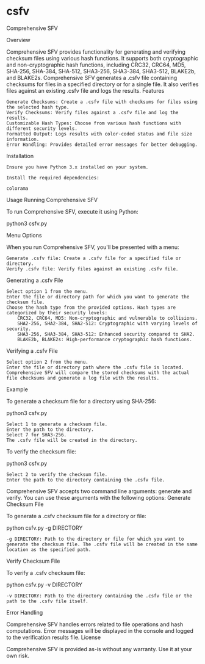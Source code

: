 # csfv
Comprehensive SFV

Overview

Comprehensive SFV provides functionality for generating and verifying checksum files using various hash functions. It supports both cryptographic and non-cryptographic hash functions, including CRC32, CRC64, MD5, SHA-256, SHA-384, SHA-512, SHA3-256, SHA3-384, SHA3-512, BLAKE2b, and BLAKE2s. Comprehensive SFV generates a .csfv file containing checksums for files in a specified directory or for a single file. It also verifies files against an existing .csfv file and logs the results.
Features

    Generate Checksums: Create a .csfv file with checksums for files using the selected hash type.
    Verify Checksums: Verify files against a .csfv file and log the results.
    Customizable Hash Types: Choose from various hash functions with different security levels.
    Formatted Output: Logs results with color-coded status and file size information.
    Error Handling: Provides detailed error messages for better debugging.

Installation

    Ensure you have Python 3.x installed on your system.

    Install the required dependencies:

    colorama

Usage
Running Comprehensive SFV

To run Comprehensive SFV, execute it using Python:

python3 csfv.py

Menu Options

When you run Comprehensive SFV, you'll be presented with a menu:

    Generate .csfv file: Create a .csfv file for a specified file or directory.
    Verify .csfv file: Verify files against an existing .csfv file.

Generating a .csfv File

    Select option 1 from the menu.
    Enter the file or directory path for which you want to generate the checksum file.
    Choose the hash type from the provided options. Hash types are categorized by their security levels:
        CRC32, CRC64, MD5: Non-cryptographic and vulnerable to collisions.
        SHA2-256, SHA2-384, SHA2-512: Cryptographic with varying levels of security.
        SHA3-256, SHA3-384, SHA3-512: Enhanced security compared to SHA2.
        BLAKE2b, BLAKE2s: High-performance cryptographic hash functions.

Verifying a .csfv File

    Select option 2 from the menu.
    Enter the file or directory path where the .csfv file is located.
    Comprehensive SFV will compare the stored checksums with the actual file checksums and generate a log file with the results.

Example

To generate a checksum file for a directory using SHA-256:

python3 csfv.py

    Select 1 to generate a checksum file.
    Enter the path to the directory.
    Select 7 for SHA3-256.
    The .csfv file will be created in the directory.

To verify the checksum file:

python3 csfv.py

    Select 2 to verify the checksum file.
    Enter the path to the directory containing the .csfv file.

Comprehensive SFV accepts two command line arguments: generate and verify. You can use these arguments with the following options:
Generate Checksum File

To generate a .csfv checksum file for a directory or file:

python csfv.py -g DIRECTORY

    -g DIRECTORY: Path to the directory or file for which you want to generate the checksum file. The .csfv file will be created in the same location as the specified path.

Verify Checksum File

To verify a .csfv checksum file:

python csfv.py -v DIRECTORY

    -v DIRECTORY: Path to the directory containing the .csfv file or the path to the .csfv file itself.

Error Handling

Comprehensive SFV handles errors related to file operations and hash computations. Error messages will be displayed in the console and logged to the verification results file.
License

Comprehensive SFV is provided as-is without any warranty. Use it at your own risk.
